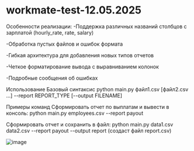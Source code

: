 # workmate-test-12.05.2025

Особенности реализации:
  -Поддержка различных названий столбцов с зарплатой (hourly_rate, rate, salary)
  
  -Обработка пустых файлов и ошибок формата
  
  -Гибкая архитектура для добавления новых типов отчетов
  
  -Четкое форматирование вывода с выравниванием колонок
  
  -Подробные сообщения об ошибках
  

Использование
Базовый синтаксис
  python main.py файл1.csv [файл2.csv ...] --report REPORT_TYPE [--output FILENAME]
  
Примеры команд
Сформировать отчет по выплатам и вывести в консоль:
  python main.py employees.csv --report payout
  
Сформировать отчет и сохранить в файл:
  python main.py data1.csv data2.csv --report payout --output report (создаст файл report.csv)

![image](https://github.com/user-attachments/assets/911adbdc-c57f-4980-b8b1-0a2e240743a8)
